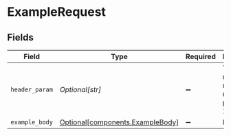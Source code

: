 # ExampleRequest


## Fields

| Field                                                                      | Type                                                                       | Required                                                                   | Description                                                                |
| -------------------------------------------------------------------------- | -------------------------------------------------------------------------- | -------------------------------------------------------------------------- | -------------------------------------------------------------------------- |
| `header_param`                                                             | *Optional[str]*                                                            | :heavy_minus_sign:                                                         | The number of results to return per page (max 100)                         |
| `example_body`                                                             | [Optional[components.ExampleBody]](../../models/components/examplebody.md) | :heavy_minus_sign:                                                         | N/A                                                                        |